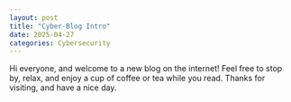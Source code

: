 ```yaml
---
layout: post
title: "Cyber-Blog Intro"
date: 2025-04-27
categories: Cybersecurity
---
```


Hi everyone, and welcome to a new blog on the internet! 
Feel free to stop by, relax, and enjoy a cup of coffee or tea while you read. 
Thanks for visiting, and have a nice day.

